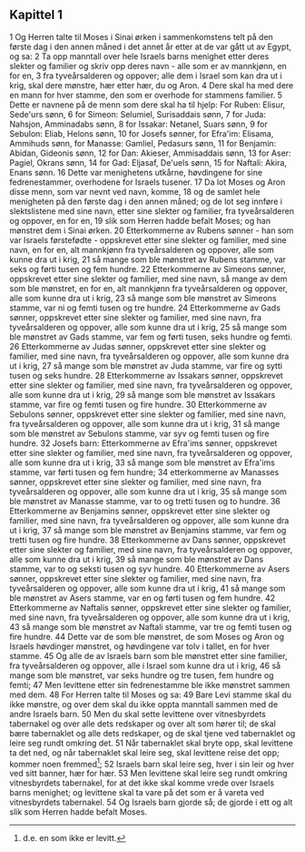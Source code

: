 ## Kapittel 1

1 Og Herren talte til Moses i Sinai ørken i sammenkomstens telt på den første dag i den annen måned i det annet år etter at de var gått ut av Egypt, og sa:
2 Ta opp manntall over hele Israels barns menighet etter deres slekter og familier og skriv opp deres navn - alle som er av mannkjønn, en for en,
3 fra tyveårsalderen og oppover; alle dem i Israel som kan dra ut i krig, skal dere mønstre, hær etter hær, du og Aron.
4 Dere skal ha med dere en mann for hver stamme, den som er overhode for stammens familier.
5 Dette er navnene på de menn som dere skal ha til hjelp: For Ruben: Elisur, Sede'urs sønn,
6 for Simeon: Selumiel, Surisaddais sønn,
7 for Juda: Nahsjon, Amminadabs sønn,
8 for Issakar: Netanel, Suars sønn,
9 for Sebulon: Eliab, Helons sønn,
10 for Josefs sønner, for Efra'im: Elisama, Ammihuds sønn, for Manasse: Gamliel, Pedasurs sønn,
11 for Benjamin: Abidan, Gideonis sønn,
12 for Dan: Akieser, Ammisaddais sønn,
13 for Aser: Pagiel, Okrans sønn,
14 for Gad: Eljasaf, De'uels sønn,
15 for Naftali: Akira, Enans sønn.
16 Dette var menighetens utkårne, høvdingene for sine fedrenestammer, overhodene for Israels tusener.
17 Da lot Moses og Aron disse menn, som var nevnt ved navn, komme,
18 og de samlet hele menigheten på den første dag i den annen måned; og de lot seg innføre i slektslistene med sine navn, etter sine slekter og familier, fra tyveårsalderen og oppover, en for en,
19 slik som Herren hadde befalt Moses; og han mønstret dem i Sinai ørken.
20 Etterkommerne av Rubens sønner - han som var Israels førstefødte - oppskrevet etter sine slekter og familier, med sine navn, en for en, alt mannkjønn fra tyveårsalderen og oppover, alle som kunne dra ut i krig,
21 så mange som ble mønstret av Rubens stamme, var seks og førti tusen og fem hundre.
22 Etterkommerne av Simeons sønner, oppskrevet etter sine slekter og familier, med sine navn, så mange av dem som ble mønstret, en for en, alt mannkjønn fra tyveårsalderen og oppover, alle som kunne dra ut i krig,
23 så mange som ble mønstret av Simeons stamme, var ni og femti tusen og tre hundre.
24 Etterkommerne av Gads sønner, oppskrevet etter sine slekter og familier, med sine navn, fra tyveårsalderen og oppover, alle som kunne dra ut i krig,
25 så mange som ble mønstret av Gads stamme, var fem og førti tusen, seks hundre og femti.
26 Etterkommerne av Judas sønner, oppskrevet etter sine slekter og familier, med sine navn, fra tyveårsalderen og oppover, alle som kunne dra ut i krig,
27 så mange som ble mønstret av Juda stamme, var fire og sytti tusen og seks hundre.
28 Etterkommerne av Issakars sønner, oppskrevet etter sine slekter og familier, med sine navn, fra tyveårsalderen og oppover, alle som kunne dra ut i krig,
29 så mange som ble mønstret av Issakars stamme, var fire og femti tusen og fire hundre.
30 Etterkommerne av Sebulons sønner, oppskrevet etter sine slekter og familier, med sine navn, fra tyveårsalderen og oppover, alle som kunne dra ut i krig,
31 så mange som ble mønstret av Sebulons stamme, var syv og femti tusen og fire hundre.
32 Josefs barn: Etterkommerne av Efra'ims sønner, oppskrevet etter sine slekter og familier, med sine navn, fra tyveårsalderen og oppover, alle som kunne dra ut i krig,
33 så mange som ble mønstret av Efra'ims stamme, var førti tusen og fem hundre;
34 etterkommerne av Manasses sønner, oppskrevet etter sine slekter og familier, med sine navn, fra tyveårsalderen og oppover, alle som kunne dra ut i krig,
35 så mange som ble mønstret av Manasse stamme, var to og tretti tusen og to hundre.
36 Etterkommerne av Benjamins sønner, oppskrevet etter sine slekter og familier, med sine navn, fra tyveårsalderen og oppover, alle som kunne dra ut i krig,
37 så mange som ble mønstret av Benjamins stamme, var fem og tretti tusen og fire hundre.
38 Etterkommerne av Dans sønner, oppskrevet etter sine slekter og familier, med sine navn, fra tyveårsalderen og oppover, alle som kunne dra ut i krig,
39 så mange som ble mønstret av Dans stamme, var to og seksti tusen og syv hundre.
40 Etterkommerne av Asers sønner, oppskrevet etter sine slekter og familier, med sine navn, fra tyveårsalderen og oppover, alle som kunne dra ut i krig,
41 så mange som ble mønstret av Asers stamme, var en og førti tusen og fem hundre.
42 Etterkommerne av Naftalis sønner, oppskrevet etter sine slekter og familier, med sine navn, fra tyveårsalderen og oppover, alle som kunne dra ut i krig,
43 så mange som ble mønstret av Naftali stamme, var tre og femti tusen og fire hundre.
44 Dette var de som ble mønstret, de som Moses og Aron og Israels høvdinger mønstret, og høvdingene var tolv i tallet, en for hver stamme.
45 Og alle de av Israels barn som ble mønstret etter sine familier, fra tyveårsalderen og oppover, alle i Israel som kunne dra ut i krig,
46 så mange som ble mønstret, var seks hundre og tre tusen, fem hundre og femti;
47 Men levittene etter sin fedrenestamme ble ikke mønstret sammen med dem.
48 For Herren talte til Moses og sa:
49 Bare Levi stamme skal du ikke mønstre, og over dem skal du ikke oppta manntall sammen med de andre Israels barn.
50 Men du skal sette levittene over vitnesbyrdets tabernakel og over alle dets redskaper og over alt som hører til; de skal bære tabernaklet og alle dets redskaper, og de skal tjene ved tabernaklet og leire seg rundt omkring det.
51 Når tabernaklet skal bryte opp, skal levittene ta det ned, og når tabernaklet skal leire seg, skal levittene reise det opp; kommer noen fremmed[^1];
52 Israels barn skal leire seg, hver i sin leir og hver ved sitt banner, hær for hær.
53 Men levittene skal leire seg rundt omkring vitnesbyrdets tabernakel, for at det ikke skal komme vrede over Israels barns menighet; og levittene skal ta vare på det som er å vareta ved vitnesbyrdets tabernakel.
54 Og Israels barn gjorde så; de gjorde i ett og alt slik som Herren hadde befalt Moses.

[^1]:  d.e. en som ikke er levitt.
